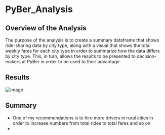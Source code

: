 # PyBer_Analysis

## Overview of the Analysis
The purpose of the analysis is to create a summary dataframe that shows ride-sharing data by city type, along with a visual that shows the total weekly fares for each city type in order to summarize how the data differs by city type. This, in turn, allows the results to be presented to decision-makers at PyBer in order to be used to their advantage.  
## Results
![image](https://user-images.githubusercontent.com/110442075/191892478-2067ef6c-7f5d-4fea-9324-a9536624cfa9.png)

## Summary
* One of my recommendations is to hire more drivers in rural cities in order to increase numbers from total rides to total fares and so on.
* 
